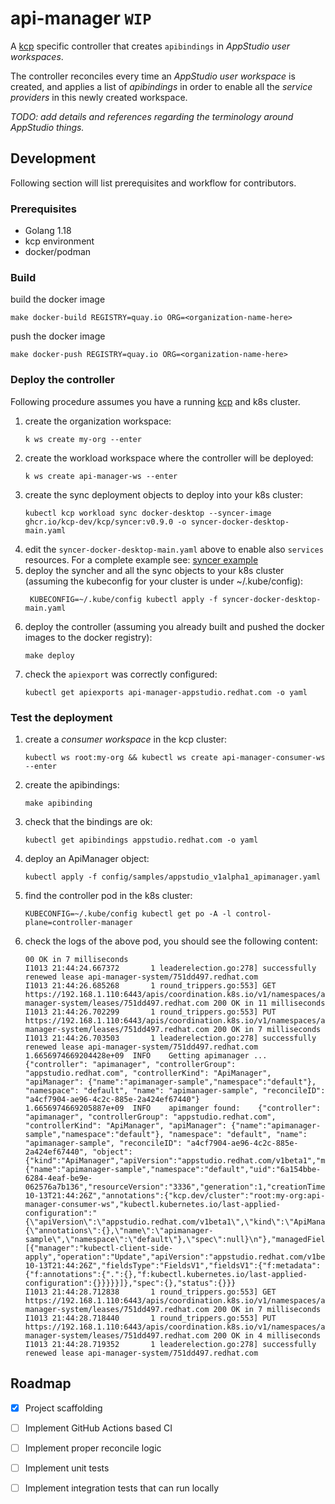 # api-manager `WIP`

A [kcp](https://github.com/kcp-dev/kcp) specific controller that creates `apibindings` in _AppStudio user workspaces_.

The controller reconciles every time an _AppStudio user workspace_ is created, and applies a list of _apibindings_ in order to enable all the _service providers_ in this newly created workspace.


_TODO: add details and references regarding the terminology around AppStudio things._


## Development

Following section will list prerequisites and workflow for contributors.

### Prerequisites

* Golang 1.18
* kcp environment
* docker/podman

### Build

build the docker image
```shell
make docker-build REGISTRY=quay.io ORG=<organization-name-here>
```

push the docker image
```shell
make docker-push REGISTRY=quay.io ORG=<organization-name-here>
```

### Deploy the controller

Following procedure assumes you have a running [kcp](https://github.com/kcp-dev/kcp) and k8s cluster.

1. create the organization workspace:
    ```shell
    k ws create my-org --enter
    ```
2. create the workload workspace where the controller will be deployed:
    ```shell
    k ws create api-manager-ws --enter
    ```
3. create the sync deployment objects to deploy into your k8s cluster:
    ```shell
    kubectl kcp workload sync docker-desktop --syncer-image ghcr.io/kcp-dev/kcp/syncer:v0.9.0 -o syncer-docker-desktop-main.yaml
    ```
4. edit the `syncer-docker-desktop-main.yaml` above to  enable also `services` resources. For a complete example see: [syncer example](./test/syncer-docker-desktop-main.yaml)
5. deploy the syncher and all the sync objects to your k8s cluster (assuming the kubeconfig for your cluster is under ~/.kube/config):
   ```shell
    KUBECONFIG=~/.kube/config kubectl apply -f syncer-docker-desktop-main.yaml
   ```
6. deploy the controller (assuming you already built and pushed the docker images to the docker registry):
    ```shell
    make deploy
    ```
7. check the `apiexport` was correctly configured:
    ```shell
    kubectl get apiexports api-manager-appstudio.redhat.com -o yaml
    ```

### Test the deployment

1. create a _consumer workspace_ in the kcp cluster:
    ```shell
    kubectl ws root:my-org && kubectl ws create api-manager-consumer-ws --enter 
    ```
2. create the apibindings:
   ```shell
   make apibinding
   ```
3. check that the bindings are ok:
   ```shell
   kubectl get apibindings appstudio.redhat.com -o yaml
   ```
4. deploy an ApiManager object:
    ```shell
    kubectl apply -f config/samples/appstudio_v1alpha1_apimanager.yaml
    ```
5. find the controller pod in the k8s cluster:
   ```shell
   KUBECONFIG=~/.kube/config kubectl get po -A -l control-plane=controller-manager 
   ```
6. check the logs of the above pod, you should see the following content:
    ```shell
    00 OK in 7 milliseconds
    I1013 21:44:24.667372       1 leaderelection.go:278] successfully renewed lease api-manager-system/751dd497.redhat.com
    I1013 21:44:26.685268       1 round_trippers.go:553] GET https://192.168.1.110:6443/apis/coordination.k8s.io/v1/namespaces/api-manager-system/leases/751dd497.redhat.com 200 OK in 11 milliseconds
    I1013 21:44:26.702299       1 round_trippers.go:553] PUT https://192.168.1.110:6443/apis/coordination.k8s.io/v1/namespaces/api-manager-system/leases/751dd497.redhat.com 200 OK in 7 milliseconds
    I1013 21:44:26.703503       1 leaderelection.go:278] successfully renewed lease api-manager-system/751dd497.redhat.com
    1.6656974669204428e+09	INFO	Getting apimanager ...	{"controller": "apimanager", "controllerGroup": "appstudio.redhat.com", "controllerKind": "ApiManager", "apiManager": {"name":"apimanager-sample","namespace":"default"}, "namespace": "default", "name": "apimanager-sample", "reconcileID": "a4cf7904-ae96-4c2c-885e-2a424ef67440"}
    1.6656974669205887e+09	INFO	apimanger found: 	{"controller": "apimanager", "controllerGroup": "appstudio.redhat.com", "controllerKind": "ApiManager", "apiManager": {"name":"apimanager-sample","namespace":"default"}, "namespace": "default", "name": "apimanager-sample", "reconcileID": "a4cf7904-ae96-4c2c-885e-2a424ef67440", "object": {"kind":"ApiManager","apiVersion":"appstudio.redhat.com/v1beta1","metadata":{"name":"apimanager-sample","namespace":"default","uid":"6a154bbe-6284-4eaf-be9e-062576a7b136","resourceVersion":"3336","generation":1,"creationTimestamp":"2022-10-13T21:44:26Z","annotations":{"kcp.dev/cluster":"root:my-org:api-manager-consumer-ws","kubectl.kubernetes.io/last-applied-configuration":"{\"apiVersion\":\"appstudio.redhat.com/v1beta1\",\"kind\":\"ApiManager\",\"metadata\":{\"annotations\":{},\"name\":\"apimanager-sample\",\"namespace\":\"default\"},\"spec\":null}\n"},"managedFields":[{"manager":"kubectl-client-side-apply","operation":"Update","apiVersion":"appstudio.redhat.com/v1beta1","time":"2022-10-13T21:44:26Z","fieldsType":"FieldsV1","fieldsV1":{"f:metadata":{"f:annotations":{".":{},"f:kubectl.kubernetes.io/last-applied-configuration":{}}}}}]},"spec":{},"status":{}}}
    I1013 21:44:28.712838       1 round_trippers.go:553] GET https://192.168.1.110:6443/apis/coordination.k8s.io/v1/namespaces/api-manager-system/leases/751dd497.redhat.com 200 OK in 7 milliseconds
    I1013 21:44:28.718440       1 round_trippers.go:553] PUT https://192.168.1.110:6443/apis/coordination.k8s.io/v1/namespaces/api-manager-system/leases/751dd497.redhat.com 200 OK in 4 milliseconds
    I1013 21:44:28.719352       1 leaderelection.go:278] successfully renewed lease api-manager-system/751dd497.redhat.com
    ```

## Roadmap

- [x] Project scaffolding
- [ ] Implement GitHub Actions based CI
- [ ] Implement proper reconcile logic
- [ ] Implement unit tests
- [ ] Implement integration tests that can run locally

